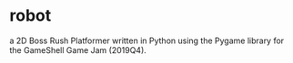 # robot
a 2D Boss Rush Platformer written in Python using the Pygame library for the GameShell Game Jam (2019Q4).
